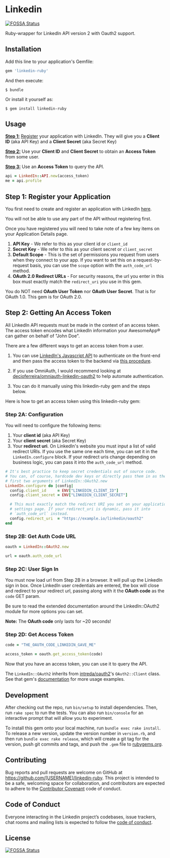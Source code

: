# Linkedin
[![FOSSA Status](https://app.fossa.com/api/projects/git%2Bgithub.com%2FHarishR-amesh%2Flinkedin-ruby.svg?type=shield)](https://app.fossa.com/projects/git%2Bgithub.com%2FHarishR-amesh%2Flinkedin-ruby?ref=badge_shield)


Ruby-wrapper for LinkedIn API version 2 with Oauth2 support.

## Installation

Add this line to your application's Gemfile:

```ruby
gem 'linkedin-ruby'
```

And then execute:

    $ bundle

Or install it yourself as:

    $ gem install linkedin-ruby

## Usage

**[Step 1:](#step-1-register-your-application)** [Register](https://www.linkedin.com/secure/developer) your
 application with LinkedIn. They will give you a **Client ID** (aka API
 Key) and a **Client Secret** (aka Secret Key)
 
 **[Step 2:](#step-2-getting-an-access-token)** Use your **Client ID** and **Client Secret** to obtain an **Access Token** from some user.
 
 **[Step 3:](#step-3-using-linkedins-api)** Use an **Access Token** to query the API.
 
 ```ruby
 api = LinkedIn::API.new(access_token)
 me = api.profile
 ```
 
 ## Step 1: Register your Application
 
 You first need to create and register an application with LinkedIn
 [here](https://www.linkedin.com/secure/developer).
 
 You will not be able to use any part of the API without registering first.
 
 Once you have registered you will need to take note of a few key items on
 your Application Details page.
 
 1. **API Key** - We refer to this as your client id or `client_id`
 1. **Secret Key** - We refer to this as your client secret or
    `client_secret`
 1. **Default Scope** - This is the set of permissions you request from
    users when they connect to your app. If you want to set this on a
    request-by-request basis, you can use the `scope` option with the
    `auth_code_url` method.
 1. **OAuth 2.0 Redirect URLs** - For security reasons, the url you enter
    in this box must exactly match the `redirect_uri` you use in this gem.
 
 You do NOT need **OAuth User Token** nor **OAuth User Secret**. That is
 for OAuth 1.0. This gem is for OAuth 2.0.
 
 ## Step 2: Getting An Access Token
 
 All LinkedIn API requests must be made in the context of an access token.
 The access token encodes what LinkedIn information your AwesomeApp® can
 gather on behalf of "John Doe".
 
 There are a few different ways to get an access token from a user.
 
 1. You can use [LinkedIn's Javascript API](https://developer.linkedin.com/documents/javascript-api-reference-0) to authenticate on the front-end and then pass the access token to the backend via [this procedure](https://developer.linkedin.com/documents/exchange-jsapi-tokens-rest-api-oauth-tokens).
 
 1. If you use OmniAuth, I would recommend looking at [decioferreira/omniauth-linkedin-oauth2](https://github.com/decioferreira/omniauth-linkedin-oauth2) to help automate authentication.
 
 1. You can do it manually using this linkedin-ruby gem and the steps
    below.
 
 Here is how to get an access token using this linkedin-ruby gem:
 
 ### Step 2A: Configuration
 
 You will need to configure the following items:
 
 1. Your **client id** (aka API Key)
 1. Your **client secret** (aka Secret Key)
 1. Your **redirect uri**. On LinkedIn's website you must input a list of
    valid redirect URIs. If you use the same one each time, you can set it
    in the `LinkedIn.configure` block. If your redirect uris change
    depending on business logic, you can pass it into the `auth_code_url`
    method.
 
 ```ruby
 # It's best practice to keep secret credentials out of source code.
 # You can, of course, hardcode dev keys or directly pass them in as the
 # first two arguments of LinkedIn::OAuth2.new
 LinkedIn.configure do |config|
   config.client_id     = ENV["LINKEDIN_CLIENT_ID"]
   config.client_secret = ENV["LINKEDIN_CLIENT_SECRET"]
 
   # This must exactly match the redirect URI you set on your application's
   # settings page. If your redirect_uri is dynamic, pass it into
   # `auth_code_url` instead.
   config.redirect_uri  = "https://example.io/linkedin/oauth2"
 end
 ```
 
 ### Step 2B: Get Auth Code URL
 
 ```ruby
 oauth = LinkedIn::OAuth2.new
 
 url = oauth.auth_code_url
 ```
 
 ### Step 2C: User Sign In
 
 You must now load url from Step 2B in a browser. It will pull up the
 LinkedIn sign in box. Once LinkedIn user credentials are entered, the box
 will close and redirect to your redirect url, passing along with it the
 **OAuth code** as the `code` GET param.
 
 Be sure to read the extended documentation around the LinkedIn::OAuth2
 module for more options you can set.
 
 **Note:** The **OAuth code** only lasts for ~20 seconds!
 
 ### Step 2D: Get Access Token
 
 ```ruby
 code = "THE_OAUTH_CODE_LINKEDIN_GAVE_ME"
 
 access_token = oauth.get_access_token(code)
 ```
 
 Now that you have an access token, you can use it to query the API.
 
 The `LinkedIn::OAuth2` inherits from [intreda/oauth2](https://github.com/intridea/oauth2)'s `OAuth2::Client` class. See that gem's [documentation](https://github.com/intridea/oauth2/blob/master/lib/oauth2/client.rb) for more usage examples.


## Development

After checking out the repo, run `bin/setup` to install dependencies. Then, run `rake spec` to run the tests. You can also run `bin/console` for an interactive prompt that will allow you to experiment.

To install this gem onto your local machine, run `bundle exec rake install`. To release a new version, update the version number in `version.rb`, and then run `bundle exec rake release`, which will create a git tag for the version, push git commits and tags, and push the `.gem` file to [rubygems.org](https://rubygems.org).

## Contributing

Bug reports and pull requests are welcome on GitHub at https://github.com/[USERNAME]/linkedin-ruby. This project is intended to be a safe, welcoming space for collaboration, and contributors are expected to adhere to the [Contributor Covenant](http://contributor-covenant.org) code of conduct.

## Code of Conduct

Everyone interacting in the Linkedin project’s codebases, issue trackers, chat rooms and mailing lists is expected to follow the [code of conduct](https://github.com/[USERNAME]/linkedin-ruby/blob/master/CODE_OF_CONDUCT.md).


## License
[![FOSSA Status](https://app.fossa.com/api/projects/git%2Bgithub.com%2FHarishR-amesh%2Flinkedin-ruby.svg?type=large)](https://app.fossa.com/projects/git%2Bgithub.com%2FHarishR-amesh%2Flinkedin-ruby?ref=badge_large)